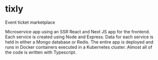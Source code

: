 # tixly
Event ticket marketplace

Microservice app using an SSR React and Next JS app for the frontend.
Each service is created using Node and Express.
Data for each service is held in either a Mongo database or Redis.
The entire app is deployed and runs in Docker containers executed in a Kubernetes cluster.
Almost all of the code is written with Typescript.
